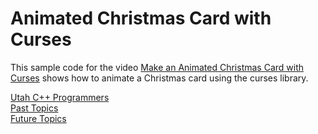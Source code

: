 # Animated Christmas Card with Curses

This sample code for the video [Make an Animated Christmas Card with Curses](https://www.youtube.com/watch?v=by0aky4aV14) shows how to animate a Christmas card using the curses library.

[Utah C++ Programmers](https://meetup.com/utah-cpp-programmers)\
[Past Topics](https://utahcpp.wordpress.com/past-meeting-topics/)\
[Future Topics](https://utahcpp.wordpress.com/future-meeting-topics/)
